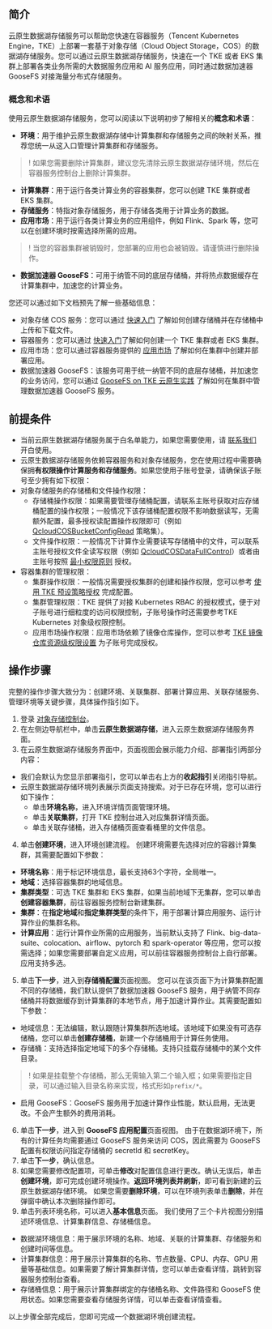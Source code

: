 ## 简介

云原生数据湖存储服务可以帮助您快速在容器服务（Tencent Kubernetes Engine，TKE）上部署一套基于对象存储（Cloud Object Storage，COS）的数据湖存储服务。您可以通过云原生数据湖存储服务，快速在一个 TKE 或者 EKS 集群上部署各类业务所需的大数据服务应用和 AI 服务应用，同时通过数据加速器 GooseFS 对接海量分布式存储服务。


### 概念和术语

使用云原生数据湖存储服务，您可以阅读以下说明初步了解相关的**概念和术语**：
- **环境**：用于维护云原生数据湖存储中计算集群和存储服务之间的映射关系，推荐您统一从这入口管理计算集群和存储服务。
>! 如果您需要删除计算集群，建议您先清除云原生数据湖存储环境，然后在容器服务控制台上删除计算集群。
>
- **计算集群**：用于运行各类计算业务的容器集群，您可以创建 TKE 集群或者 EKS 集群。
- **存储服务**：特指对象存储服务，用于存储各类用于计算业务的数据。
- **应用市场**：用于运行各类计算业务的应用组件，例如 Flink、Spark 等，您可以在创建环境时按需选择所需的应用。
>! 当您的容器集群被销毁时，您部署的应用也会被销毁。请谨慎进行删除操作。
>
- **数据加速器 GooseFS**：可用于纳管不同的底层存储桶，并将热点数据缓存在计算集群中，加速您的计算业务。

您还可以通过如下文档预先了解一些基础信息：
- 对象存储 COS 服务：您可以通过 [快速入门](https://intl.cloud.tencent.com/document/product/436/32955) 了解如何创建存储桶并在存储桶中上传和下载文件。
- 容器服务：您可以通过 [快速入门](https://intl.cloud.tencent.com/document/product/457/40029)了解如何创建一个 TKE 集群或者 EKS 集群。
- 应用市场：您可以通过容器服务提供的 [应用市场](https://intl.cloud.tencent.com/document/product/457/37706) 了解如何在集群中创建并部署应用。
- 数据加速器 GooseFS：该服务可用于统一纳管不同的底层存储桶，并加速您的业务访问，您可以通过 [GooseFS on TKE 云原生实践](https://www.tencentcloud.com/document/product/436/42228) 了解如何在集群中管理数据加速器 GooseFS 服务。


## 前提条件

- 当前云原生数据湖存储服务属于白名单能力，如果您需要使用，请 [联系我们](https://intl.cloud.tencent.com/contact-sales) 开白使用。
- 云原生数据湖存储服务依赖容器服务和对象存储服务，您在使用过程中需要确保拥**有权限操作计算服务和存储服务**。如果您使用子账号登录，请确保该子账号至少拥有如下权限：
 - 对象存储服务的存储桶和文件操作权限：
    - 存储桶操作权限：如果需要管理存储桶配置，请联系主账号获取对应存储桶配置的操作权限；一般情况下该存储桶配置权限不影响数据读写，无需额外配置，最多授权读配置操作权限即可（例如 [QcloudCOSBucketConfigRead]( https://console.cloud.tencent.com/cam/policy/detail/5295084&QcloudCOSBucketConfigRead&2) 策略集）。
    - 文件操作权限：一般情况下计算作业需要读写存储桶中的文件，可以联系主账号授权文件全读写权限（例如 [QcloudCOSDataFullControl]( https://console.cloud.tencent.com/cam/policy/detail/5294998&QcloudCOSDataFullControl&2)）或者由主账号按照 [最小权限原则](https://intl.cloud.tencent.com/document/product/436/32972) 授权。
 - 容器集群的管理权限：
    - 集群操作权限：一般情况需要授权集群的创建和操作权限，您可以参考 [使用 TKE 预设策略授权](https://intl.cloud.tencent.com/document/product/457/37363) 完成配置。
    - 集群管理权限：TKE 提供了对接 Kubernetes RBAC 的授权模式，便于对子账号进行细粒度的访问权限控制，子账号操作时还需要参考TKE Kubernetes 对象级权限控制。
    - 应用市场操作权限：应用市场依赖了镜像仓库操作，您可以参考 [TKE 镜像仓库资源级权限设置](https://intl.cloud.tencent.com/document/product/457/11527) 为子账号完成授权。


## 操作步骤

完整的操作步骤大致分为：创建环境、关联集群、部署计算应用、关联存储服务、管理环境等关键步骤，具体操作指引如下。

1.  登录 [对象存储控制台](https://console.cloud.tencent.com/cos)。
2.  在左侧边导航栏中，单击**云原生数据湖存储**，进入云原生数据湖存储服务界面。
3.  在云原生数据湖存储服务界面中，页面视图会展示能力介绍、部署指引两部分内容：
 - 我们会默认为您显示部署指引，您可以单击右上方的**收起指引**关闭指引导航。
 - 云原生数据湖存储环境列表展示页面支持搜索。对于已存在环境，您可以进行如下操作：
     - 单击**环境名称**，进入环境详情页面管理环境。
     - 单击**关联集群**，打开 TKE 控制台进入对应集群详情页面。
     - 单击关联存储桶，进入存储桶页面查看桶里的文件信息。
4.  单击**创建环境**，进入环境创建流程。
创建环境需要先选择对应的容器计算集群，其需要配置如下参数：
 - **环境名称**：用于标记环境信息，最长支持63个字符，全局唯一。
 - **地域**：选择容器集群的地域信息。
 - **集群类型**：可选 TKE 集群和 EKS 集群，如果当前地域下无集群，您可以单击**创建容器集群**，前往容器服务控制台新建集群。
 - **集群**：在**指定地域**和**指定集群类型**的条件下，用于部署计算应用服务、运行计算作业的集群名称。
 - **计算应用**：运行计算作业所需的应用服务，当前默认支持了 Flink、big-data-suite、colocation、airflow、pytorch 和 spark-operator 等应用，您可以按需选择；如果您需要部署自定义应用，可以前往容器服务控制台上自行部署。应用支持多选。
5.  单击**下一步**，进入到**存储桶配置**页面视图。
您可以在该页面下为计算集群配置不同的存储桶，我们默认提供了数据加速器 GooseFS 服务，用于纳管不同存储桶并将数据缓存到计算集群的本地节点，用于加速计算作业。其需要配置如下参数：
 - 地域信息：无法编辑，默认跟随计算集群所选地域。该地域下如果没有可选存储桶，您可以单击**创建存储桶**，新建一个存储桶用于计算任务使用。
 - 存储桶：支持选择指定地域下的多个存储桶。支持只挂载存储桶中的某个文件目录。
>! 如果是挂载整个存储桶，那么无需输入第二个输入框；如果需要指定目录，可以通过输入目录名称来实现，格式形如`prefix/*`。
>
 - 启用 GooseFS：GooseFS 服务用于加速计算作业性能，默认启用，无法更改。不会产生额外的费用消耗。
6.  单击**下一步**，进入到 **GooseFS 应用配置**页面视图。
由于在数据湖环境下，所有的计算任务均需要通过 GooseFS 服务来访问 COS，因此需要为 GooseFS 配置有权限访问指定存储桶的 secretId 和 secretKey。
7.  单击**下一步**，确认信息。
8.  如果您需要修改配置项，可单击**修改**对配置信息进行更改。确认无误后，单击**创建环境**，即可完成创建环境操作。**返回环境列表并刷新**，即可看到新建的云原生数据湖存储环境。
如果您需要**删除环境**，可以在环境列表单击**删除**，并在弹窗中确认本次删除操作即可。
9. 单击列表环境名称，可以进入**基本信息**页面。
我们使用了三个卡片视图分别描述环境信息、计算集群信息、存储桶信息。
 - 数据湖环境信息：用于展示环境的名称、地域、关联的计算集群、存储服务和创建时间等信息。
 - 计算集群信息：用于展示计算集群的名称、节点数量、CPU、内存、GPU 用量等基础信息。如果需要了解计算集群详情，您可以单击查看详情，跳转到容器服务控制台查看。
 - 存储桶信息：用于展示计算集群绑定的存储桶名称、文件路径和 GooseFS 使用状态。如果您需要查看存储服务详情，可以单击查看详情查看。

以上步骤全部完成后，您即可完成一个数据湖环境创建流程。
